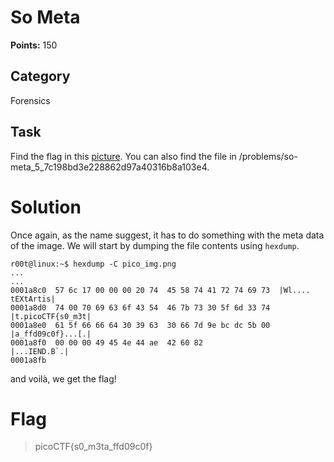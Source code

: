 # So Meta
**Points:** 150

## Category
Forensics

## Task
Find the flag in this [picture](https://2019shell1.picoctf.com/static/973cd0e3beea255e6a0b5316aa6287ce/pico_img.png). You can also find the file in /problems/so-meta_5_7c198bd3e228862d97a40316b8a103e4.

# Solution
Once again, as the name suggest, it has to do something with the meta data of the image. We will start by dumping the file contents using `hexdump`.
```console
r00t@linux:~$ hexdump -C pico_img.png
...
...
0001a8c0  57 6c 17 00 00 00 20 74  45 58 74 41 72 74 69 73  |Wl.... tEXtArtis|
0001a8d0  74 00 70 69 63 6f 43 54  46 7b 73 30 5f 6d 33 74  |t.picoCTF{s0_m3t|
0001a8e0  61 5f 66 66 64 30 39 63  30 66 7d 9e bc dc 5b 00  |a_ffd09c0f}...[.|
0001a8f0  00 00 00 49 45 4e 44 ae  42 60 82                 |...IEND.B`.|
0001a8fb
```
and voilà, we get the flag!

# Flag
> picoCTF{s0_m3ta_ffd09c0f}
